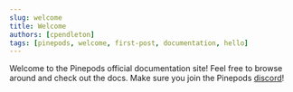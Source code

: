 ```yaml
---
slug: welcome
title: Welcome
authors: [cpendleton]
tags: [pinepods, welcome, first-post, documentation, hello]
---
```


Welcome to the Pinepods official documentation site! Feel free to browse around and check out the docs. Make sure you join the Pinepods [discord](https://discord.gg/ZkrDqPrf)!
